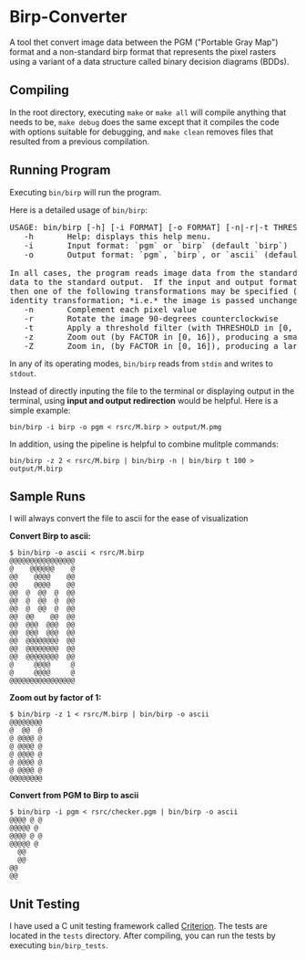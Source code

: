 # Birp-Converter
A tool thet convert image data between the PGM ("Portable Gray Map") format and a non-standard birp format that represents 
the pixel rasters using a variant of a data structure called binary decision diagrams (BDDs).

## Compiling

In the root directory, executing `make` or `make all` will compile
anything that needs to be, `make debug` does the same except that it compiles the code
with options suitable for debugging, and `make clean` removes files that resulted from
a previous compilation.

## Running Program

Executing `bin/birp` will run the program.

Here is a detailed usage of `bin/birp`:
<pre>
USAGE: bin/birp [-h] [-i FORMAT] [-o FORMAT] [-n|-r|-t THRESHOLD|-z FACTOR|-Z FACTOR]
   -h       Help: displays this help menu.
   -i       Input format: `pgm` or `birp` (default `birp`)
   -o       Output format: `pgm`, `birp`, or `ascii` (default `birp`)

In all cases, the program reads image data from the standard input and writes image
data to the standard output.  If the input and output formats are both `birp`,
then one of the following transformations may be specified (the default is an
identity transformation; *i.e.* the image is passed unchanged):
   -n       Complement each pixel value
   -r       Rotate the image 90-degrees counterclockwise
   -t       Apply a threshold filter (with THRESHOLD in [0, 255]) to the image
   -z       Zoom out (by FACTOR in [0, 16]), producing a smaller raster
   -Z       Zoom in, (by FACTOR in [0, 16]), producing a larger raster
</pre>

In any of its operating modes, `bin/birp` reads from `stdin` and writes to `stdout`.

Instead of directly inputing the file to the terminal or displaying output in the terminal, using **input and output redirection** would be helpful.
Here is a simple example:
```
bin/birp -i birp -o pgm < rsrc/M.birp > output/M.pmg
```

In addition, using the pipeline is helpful to combine mulitple commands:
```
bin/birp -z 2 < rsrc/M.birp | bin/birp -n | bin/birp t 100 > output/M.birp
```
## Sample Runs
I will always convert the file to ascii for the ease of visualization

**Convert Birp to ascii:**
```
$ bin/birp -o ascii < rsrc/M.birp
@@@@@@@@@@@@@@@@
@    @@@@@@    @
@@    @@@@    @@
@@    @@@@    @@
@@  @  @@  @  @@
@@  @  @@  @  @@
@@  @  @@  @  @@
@@  @@    @@  @@
@@  @@@  @@@  @@
@@  @@@  @@@  @@
@@  @@@@@@@@  @@
@@  @@@@@@@@  @@
@@  @@@@@@@@  @@
@     @@@@     @
@     @@@@     @
@@@@@@@@@@@@@@@@
```
**Zoom out by factor of 1:**
```
$ bin/birp -z 1 < rsrc/M.birp | bin/birp -o ascii
@@@@@@@@
@  @@  @
@ @@@@ @
@ @@@@ @
@ @@@@ @
@ @@@@ @
@ @@@@ @
@@@@@@@@
```
**Convert from PGM to Birp to ascii**
```
$ bin/birp -i pgm < rsrc/checker.pgm | bin/birp -o ascii
@@@@ @ @
@@@@@ @ 
@@@@ @ @
@@@@@ @ 
  @@    
  @@    
@@      
@@
```

## Unit Testing

I have used a C unit testing framework called [Criterion](https://github.com/Snaipe/Criterion).
The tests are located in the `tests` directory. After compiling, you can run the tests by executing `bin/birp_tests`. 
